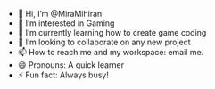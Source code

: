 - 👋 Hi, I’m @MiraMihiran
- 👀 I’m interested in Gaming
- 🌱 I’m currently learning how to create game coding
- 💞️ I’m looking to collaborate on any new project
- 📫 How to reach me and my workspace: email me. 
- 😄 Pronouns: A quick learner
- ⚡ Fun fact: Always busy!

<!---
MiraMihiran/MiraMihiran is a ✨ special ✨ repository because its `README.md` (this file) appears on your GitHub profile.
You can click the Preview link to take a look at your changes.
--->
